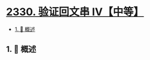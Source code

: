 # [2330. 验证回文串 IV【中等】](https://github.com/tnotesjs/TNotes.leetcode/tree/main/notes/2330.%20%E9%AA%8C%E8%AF%81%E5%9B%9E%E6%96%87%E4%B8%B2%20IV%E3%80%90%E4%B8%AD%E7%AD%89%E3%80%91)

<!-- region:toc -->

- [1. 📝 概述](#1--概述)

<!-- endregion:toc -->

## 1. 📝 概述
